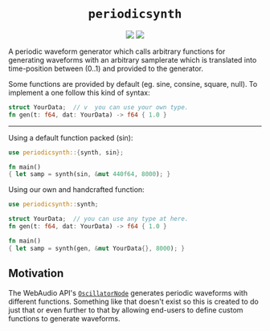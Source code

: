<h1 align=center><code>periodicsynth</code></h2>

<p align=center>
<a href='https://travis-ci.org/tripulse/periodicsynth'><img src='https://travis-ci.org/tripulse/periodicsynth.svg?branch=master'/></a>
<img src='https://docs.rs/periodicsynth/badge.svg'/>
</p>

A periodic waveform generator which calls arbitrary functions
for generating waveforms with an arbitrary samplerate which 
is translated into time-position between (0..1) and provided
to the generator.

Some functions are provided by default (eg. sine, consine,
square, null). To implement a one follow this kind of syntax:

```rust
struct YourData;  // v  you can use your own type.
fn gen(t: f64, dat: YourData) -> f64 { 1.0 }
```

---

Using a default function packed (sin):
```rust
use periodicsynth::{synth, sin};

fn main()
{ let samp = synth(sin, &mut 440f64, 8000); }
```

Using our own and handcrafted function:
```rust
use periodicsynth::synth;

struct YourData;  // you can use any type at here.
fn gen(t: f64, dat: YourData) -> f64 { 1.0 }

fn main()
{ let samp = synth(gen, &mut YourData{}, 8000); }
```

## Motivation
The WebAudio API's [`OscillatorNode`](https://developer.mozilla.org/en-US/docs/Web/API/OscillatorNode) generates periodic waveforms with different functions. Something
like that doesn't exist so this is created to do just
that or even further to that by allowing end-users to 
define custom functions to generate waveforms.
